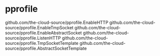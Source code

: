 pprofile
========

github.com/the-cloud-source/pprofile.EnableHTTP
github.com/the-cloud-source/pprofile.EnableTmpSocket
github.com/the-cloud-source/pprofile.EnableAbstractSocket
github.com/the-cloud-source/pprofile.ListenHTTP
github.com/the-cloud-source/pprofile.TmpSocketTemplate
github.com/the-cloud-source/pprofile.AbstractSocketTemplate

